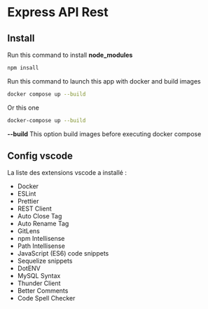 # Express API Rest

## Install

Run this command to install **node_modules**

```bash
npm insall
```

Run this command to launch this app with docker and build images
```bash
docker compose up --build
```

Or this one
```bash
docker-compose up --build
```

**--build** This option build images before executing docker compose

## Config vscode

La liste des extensions vscode a installé : 
- Docker
- ESLint
- Prettier
- REST Client
- Auto Close Tag
- Auto Rename Tag
- GitLens
- npm Intellisense
- Path Intellisense
- JavaScript (ES6) code snippets
- Sequelize snippets
- DotENV
- MySQL Syntax
- Thunder Client
- Better Comments
- Code Spell Checker